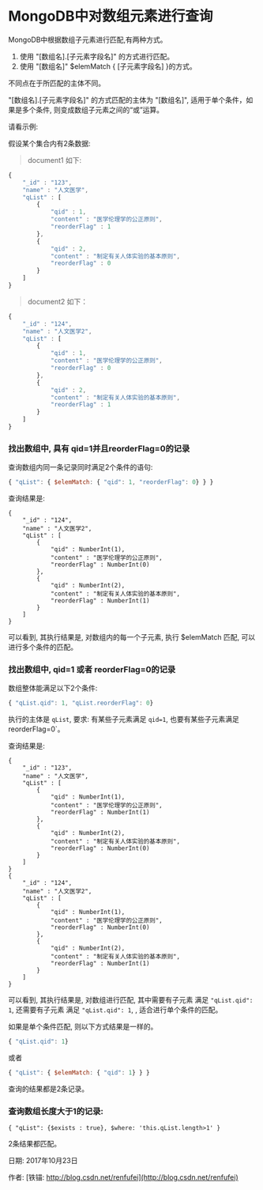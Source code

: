 # MongoDB中对数组元素进行查询

MongoDB中根据数组子元素进行匹配,有两种方式。

1. 使用 "[数组名].[子元素字段名]" 的方式进行匹配。
2. 使用 "[数组名]" $elemMatch { [子元素字段名] }的方式。

不同点在于所匹配的主体不同。

"[数组名].[子元素字段名]" 的方式匹配的主体为 "[数组名]", 适用于单个条件，如果是多个条件, 则变成数组子元素之间的“或”运算。

请看示例:


假设某个集合内有2条数据:

> document1 如下:
```javascript
{ 
    "_id" : "123", 
    "name" : "人文医学", 
    "qList" : [
        {
            "qid" : 1, 
            "content" : "医学伦理学的公正原则",  
            "reorderFlag" : 1
        }, 
        {
            "qid" : 2, 
            "content" : "制定有关人体实验的基本原则", 
            "reorderFlag" : 0
        }
    ]
}
```

> document2 如下：
```javascript
{ 
    "_id" : "124", 
    "name" : "人文医学2", 
    "qList" : [
        {
            "qid" : 1, 
            "content" : "医学伦理学的公正原则",  
            "reorderFlag" : 0
        }, 
        {
            "qid" : 2, 
            "content" : "制定有关人体实验的基本原则", 
            "reorderFlag" : 1
        }
    ]
}
```


### 找出数组中, 具有 qid=1并且reorderFlag=0的记录

查询数组内同一条记录同时满足2个条件的语句:

```javascript
{ "qList": { $elemMatch: { "qid": 1, "reorderFlag": 0} } }
```

查询结果是: 
```
{ 
    "_id" : "124", 
    "name" : "人文医学2", 
    "qList" : [
        {
            "qid" : NumberInt(1), 
            "content" : "医学伦理学的公正原则", 
            "reorderFlag" : NumberInt(0)
        }, 
        {
            "qid" : NumberInt(2), 
            "content" : "制定有关人体实验的基本原则", 
            "reorderFlag" : NumberInt(1)
        }
    ]
}

```

可以看到, 其执行结果是, 对数组内的每一个子元素, 执行 $elemMatch 匹配, 可以进行多个条件的匹配。


### 找出数组中, qid=1 或者 reorderFlag=0的记录

数组整体能满足以下2个条件:

```javascript
{ "qList.qid": 1, "qList.reorderFlag": 0}
```

执行的主体是 `qList`, 要求: 有某些子元素满足 `qid=1`, 也要有某些子元素满足 reorderFlag=0`。


查询结果是: 
```
{ 
    "_id" : "123", 
    "name" : "人文医学", 
    "qList" : [
        {
            "qid" : NumberInt(1), 
            "content" : "医学伦理学的公正原则", 
            "reorderFlag" : NumberInt(1)
        }, 
        {
            "qid" : NumberInt(2), 
            "content" : "制定有关人体实验的基本原则", 
            "reorderFlag" : NumberInt(0)
        }
    ]
}
{ 
    "_id" : "124", 
    "name" : "人文医学2", 
    "qList" : [
        {
            "qid" : NumberInt(1), 
            "content" : "医学伦理学的公正原则", 
            "reorderFlag" : NumberInt(0)
        }, 
        {
            "qid" : NumberInt(2), 
            "content" : "制定有关人体实验的基本原则", 
            "reorderFlag" : NumberInt(1)
        }
    ]
}

```

可以看到, 其执行结果是, 对数组进行匹配, 其中需要有子元素 满足 `"qList.qid": 1`, 还需要有子元素 满足 `"qList.qid": 1`, , 适合进行单个条件的匹配。


如果是单个条件匹配,  则以下方式结果是一样的。

```javascript
{ "qList.qid": 1}
```

或者

```javascript
{ "qList": { $elemMatch: { "qid": 1} } }
```

查询的结果都是2条记录。



### 查询数组长度大于1的记录:

```
{ "qList": {$exists : true}, $where: 'this.qList.length>1' }
```

2条结果都匹配。


日期: 2017年10月23日

作者: [铁锚: http://blog.csdn.net/renfufei](http://blog.csdn.net/renfufei)

